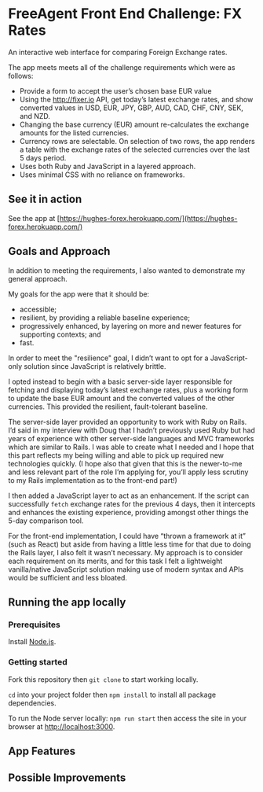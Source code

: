 # FreeAgent Front End Challenge: FX Rates
An interactive web interface for comparing Foreign Exchange rates. 

The app meets meets all of the challenge requirements which were as follows:
- Provide a form to accept the user’s chosen base EUR value 
- Using the ​http://fixer.io​ API, get today’s latest exchange rates, and show converted values in USD, EUR, JPY, GBP, AUD, CAD, CHF, CNY, SEK, and NZD.
- Changing the base currency (EUR) amount re-calculates the exchange amounts for the listed currencies.
- Currency rows are selectable. On selection of two rows, the app renders a table with the exchange rates of the selected currencies over the last 5 days period.
- Uses both Ruby and JavaScript in a layered approach.
- Uses minimal CSS with no reliance on frameworks.

## See it in action

See the app at [https://hughes-forex.herokuapp.com/](https://hughes-forex.herokuapp.com/)

## Goals and Approach
In addition to meeting the requirements, I also wanted to demonstrate my general approach.

My goals for the app were that it should be:
- accessible; 
- resilient, by providing a reliable baseline experience; 
- progressively enhanced, by layering on more and newer features for supporting contexts; and 
- fast.

In order to meet the "resilience" goal, I didn’t want to opt for a JavaScript-only solution since JavaScript is relatively brittle.

I opted instead to begin with a basic server-side layer responsible for fetching and displaying today’s latest exchange rates, plus a working form to update the base EUR amount and the converted values of the other currencies. This provided the resilient, fault-tolerant baseline.

The server-side layer provided an opportunity to work with Ruby on Rails. I’d said in my interview with Doug that I hadn’t previously used Ruby but had years of experience with other server-side languages and MVC frameworks which are similar to Rails. I was able to create what I needed and I hope that this part reflects my being willing and able to pick up required new technologies quickly. (I hope also that given that this is the newer-to-me and less relevant part of the role I’m applying for, you’ll apply less scrutiny to my Rails implementation as to the front-end part!)

I then added a JavaScript layer to act as an enhancement. If the script can successfully `fetch` exchange rates for the previous 4 days, then it intercepts and enhances the existing experience, providing amongst other things the 5-day comparison tool. 

For the front-end implementation, I could have “thrown a framework at it” (such as React) but aside from having a little less time for that due to doing the Rails layer, I also felt it wasn’t necessary. My approach is to consider each requirement on its merits, and for this task I felt a lightweight vanilla/native JavaScript solution making use of modern syntax and APIs would be sufficient and less bloated. 





## Running the app locally

### Prerequisites
Install [Node.js](https://nodejs.org/en/).

### Getting started
Fork this repository then `git clone` to start working locally.

`cd` into your project folder then `npm install` to install all package dependencies.

To run the Node server locally: `npm run start` then access the site in your browser at [http://localhost:3000](http://localhost:3000).



## App Features

## Possible Improvements
